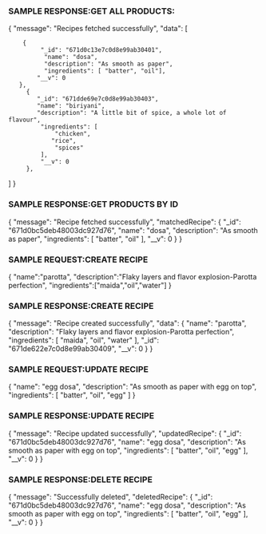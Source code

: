  ### SAMPLE RESPONSE:GET ALL PRODUCTS:

 {
     "message": "Recipes fetched successfully",
    "data": [

        {
             "_id": "671d0c13e7c0d8e99ab30401",           
              "name": "dosa",
              "description": "As smooth as paper",
              "ingredients": [ "batter", "oil"],
            "__v": 0
       },
         {
            "_id": "671dde69e7c0d8e99ab30403",
            "name": "biriyani",
            "description": "A little bit of spice, a whole lot of flavour",
             "ingredients": [
                 "chicken",
                "rice",
                 "spices"
             ],
             "__v": 0
         },

   ] }



### SAMPLE RESPONSE:GET PRODUCTS BY ID

{
    "message": "Recipe fetched successfully",
    "matchedRecipe": {
        "_id": "671d0bc5deb48003dc927d76",
        "name": "dosa",
        "description": "As smooth as paper",
        "ingredients": [
            "batter",
            "oil"
        ],
        "__v": 0
    }
}




### SAMPLE REQUEST:CREATE RECIPE

 {
    "name":"parotta",
    "description":"Flaky layers and flavor explosion-Parotta perfection",
    "ingredients":["maida","oil","water"]
}

### SAMPLE RESPONSE:CREATE RECIPE

{
    "message": "Recipe created successfully",
    "data": {
        "name": "parotta",
        "description": "Flaky layers and flavor explosion-Parotta perfection",
        "ingredients": [
            "maida",
            "oil",
            "water"
        ],
        "_id": "671de622e7c0d8e99ab30409",
        "__v": 0
    }
}



### SAMPLE REQUEST:UPDATE RECIPE

{
        "name": "egg dosa",
        "description": "As smooth as paper with egg on top",
        "ingredients": [
            "batter",
            "oil",
            "egg"
        ]
    }

### SAMPLE RESPONSE:UPDATE RECIPE

{
    "message": "Recipe updated successfully",
    "updatedRecipe": {
        "_id": "671d0bc5deb48003dc927d76",
        "name": "egg dosa",
        "description": "As smooth as paper with egg on top",
        "ingredients": [
            "batter",
            "oil",
            "egg"
        ],
        "__v": 0
    }
}




### SAMPLE RESPONSE:DELETE RECIPE

{
    "message": "Successfully deleted",
    "deletedRecipe": {
        "_id": "671d0bc5deb48003dc927d76",
        "name": "egg dosa",
        "description": "As smooth as paper with egg on top",
        "ingredients": [
            "batter",
            "oil",
            "egg"
        ],
        "__v": 0
    }
}
